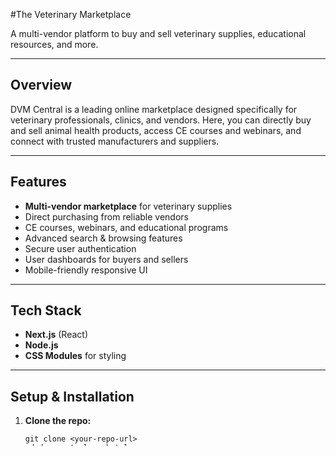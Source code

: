 #The Veterinary Marketplace

A multi-vendor platform to buy and sell veterinary supplies, educational resources, and more.

---

## Overview

DVM Central is a leading online marketplace designed specifically for veterinary professionals, clinics, and vendors. Here, you can directly buy and sell animal health products, access CE courses and webinars, and connect with trusted manufacturers and suppliers.

---

## Features

- **Multi-vendor marketplace** for veterinary supplies
- Direct purchasing from reliable vendors
- CE courses, webinars, and educational programs
- Advanced search & browsing features
- Secure user authentication
- User dashboards for buyers and sellers
- Mobile-friendly responsive UI

---

## Tech Stack

- **Next.js** (React)
- **Node.js**
- **CSS Modules** for styling
---

## Setup & Installation

1. **Clone the repo:**
   ```
   git clone <your-repo-url>
   cd dvm-central-marketplace
   ```

2. **Install dependencies:**
   ```
   npm install
   ```
   or
   ```
   yarn install
   ```

3. **Run the development server:**
   ```
   npm run dev
   ```
   or
   ```
   yarn dev
   ```

4. Open `http://localhost:3000` in your browser

---
## Contributing

Pull requests are welcome. For major changes, please open an issue first to discuss your idea.
